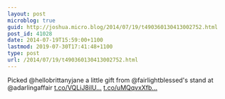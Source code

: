 ```yaml
---
layout: post
microblog: true
guid: http://joshua.micro.blog/2014/07/19/t490360130413002752.html
post_id: 41028
date: 2014-07-19T15:59:00+1100
lastmod: 2019-07-30T17:41:48+1100
type: post
url: /2014/07/19/t490360130413002752.html
---
```

Picked @hellobrittanyjane a little gift from @fairlightblessed's stand at @adarlingaffair [t.co/VQLiJ8ilU...](http://t.co/VQLiJ8ilUw) [t.co/uMQqvxXfb...](http://t.co/uMQqvxXfbG)
